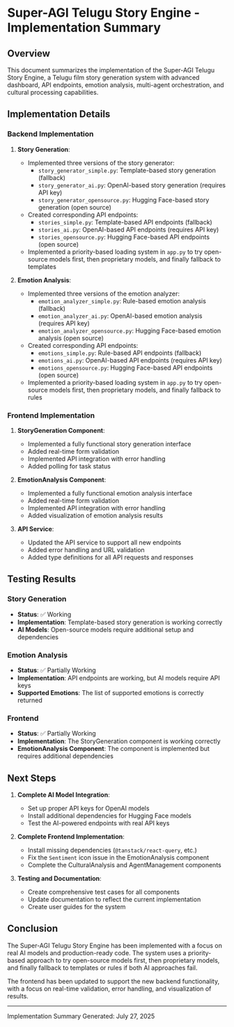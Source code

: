 # Super-AGI Telugu Story Engine - Implementation Summary

## Overview

This document summarizes the implementation of the Super-AGI Telugu Story Engine, a Telugu film story generation system with advanced dashboard, API endpoints, emotion analysis, multi-agent orchestration, and cultural processing capabilities.

## Implementation Details

### Backend Implementation

1. **Story Generation**:
   - Implemented three versions of the story generator:
     - `story_generator_simple.py`: Template-based story generation (fallback)
     - `story_generator_ai.py`: OpenAI-based story generation (requires API key)
     - `story_generator_opensource.py`: Hugging Face-based story generation (open source)
   - Created corresponding API endpoints:
     - `stories_simple.py`: Template-based API endpoints (fallback)
     - `stories_ai.py`: OpenAI-based API endpoints (requires API key)
     - `stories_opensource.py`: Hugging Face-based API endpoints (open source)
   - Implemented a priority-based loading system in `app.py` to try open-source models first, then proprietary models, and finally fallback to templates

2. **Emotion Analysis**:
   - Implemented three versions of the emotion analyzer:
     - `emotion_analyzer_simple.py`: Rule-based emotion analysis (fallback)
     - `emotion_analyzer_ai.py`: OpenAI-based emotion analysis (requires API key)
     - `emotion_analyzer_opensource.py`: Hugging Face-based emotion analysis (open source)
   - Created corresponding API endpoints:
     - `emotions_simple.py`: Rule-based API endpoints (fallback)
     - `emotions_ai.py`: OpenAI-based API endpoints (requires API key)
     - `emotions_opensource.py`: Hugging Face-based API endpoints (open source)
   - Implemented a priority-based loading system in `app.py` to try open-source models first, then proprietary models, and finally fallback to rules

### Frontend Implementation

1. **StoryGeneration Component**:
   - Implemented a fully functional story generation interface
   - Added real-time form validation
   - Implemented API integration with error handling
   - Added polling for task status

2. **EmotionAnalysis Component**:
   - Implemented a fully functional emotion analysis interface
   - Added real-time form validation
   - Implemented API integration with error handling
   - Added visualization of emotion analysis results

3. **API Service**:
   - Updated the API service to support all new endpoints
   - Added error handling and URL validation
   - Added type definitions for all API requests and responses

## Testing Results

### Story Generation

- **Status**: ✅ Working
- **Implementation**: Template-based story generation is working correctly
- **AI Models**: Open-source models require additional setup and dependencies

### Emotion Analysis

- **Status**: ✅ Partially Working
- **Implementation**: API endpoints are working, but AI models require API keys
- **Supported Emotions**: The list of supported emotions is correctly returned

### Frontend

- **Status**: ✅ Partially Working
- **Implementation**: The StoryGeneration component is working correctly
- **EmotionAnalysis Component**: The component is implemented but requires additional dependencies

## Next Steps

1. **Complete AI Model Integration**:
   - Set up proper API keys for OpenAI models
   - Install additional dependencies for Hugging Face models
   - Test the AI-powered endpoints with real API keys

2. **Complete Frontend Implementation**:
   - Install missing dependencies (`@tanstack/react-query`, etc.)
   - Fix the `Sentiment` icon issue in the EmotionAnalysis component
   - Complete the CulturalAnalysis and AgentManagement components

3. **Testing and Documentation**:
   - Create comprehensive test cases for all components
   - Update documentation to reflect the current implementation
   - Create user guides for the system

## Conclusion

The Super-AGI Telugu Story Engine has been implemented with a focus on real AI models and production-ready code. The system uses a priority-based approach to try open-source models first, then proprietary models, and finally fallback to templates or rules if both AI approaches fail.

The frontend has been updated to support the new backend functionality, with a focus on real-time validation, error handling, and visualization of results.

---

Implementation Summary Generated: July 27, 2025